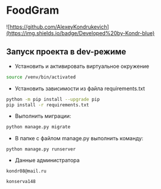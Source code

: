 # FoodGram
![https://github.com/AlexeyKondrukevich](https://img.shields.io/badge/Developed%20by-Kondr-blue)
## Запуск проекта в dev-режиме

- Установить и активировать виртуальное окружение

```bash
source /venv/bin/activated
```

- Установить зависимости из файла requirements.txt

```bash
python -m pip install --upgrade pip
pip install -r requirements.txt
```

- Выполнить миграции:

```bash
python manage.py migrate
```

- В папке с файлом manage.py выполнить команду:
```
python manage.py runserver
```
- Данные администратора

```
kondr08@mail.ru
```
```
konserva148
```


